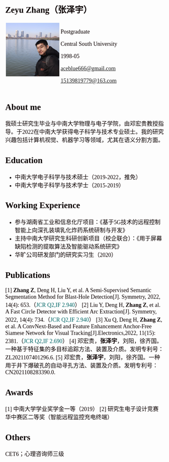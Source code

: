 <font face="Consolas" size="4" color="b" meta http-equiv="Content-Type" content="text/html; charset=utf-8">

##  Zeyu Zhang（张泽宇）
  
  
<div style="float:left;border:solid 1px 000;margin:2px;"><img src="life_pic.jpg"  width="170" height="170" ></div>
  
<div style="float:left;border:solid 1px 000;margin:2px;"> 

Postgraduate

Central South University

1998-05

aceblue666@gmail.com

15139819779@163.com
</div>
<div style="float:none;clear:both;">
</div>

##  About me

我硕士研究生毕业与中南大学物理与电子学院，由邓宏贵教授指导。于2022在中南大学获得电子科学与技术专业硕士。我的研究兴趣包括计算机视觉、机器学习等领域，尤其在语义分割方面。
  
##  Education
 + 中南大学电子科学与技术硕士（2019-2022，推免） 
 + 中南大学电子科学与技术学士（2015-2019）

##  Working Experience
  
+ 参与湖南省工业和信息化厅项目：《基于5G技术的远程控制智能上向深孔装填乳化炸药系统研制与开发》 
+ 主持中南大学研究生科研创新项目（校企联合）：《用于屏幕缺陷检测的提取算法及智能驱动系统研究》 
+ 华旷公司研发部门的研究实习生（2020）

##  Publications
  
  
[1] **Zhang Z**, Deng H, Liu Y, et al. A Semi-Supervised Semantic Segmentation Method for Blast-Hole Detection[J]. Symmetry, 2022, 14(4): 653.（<font color="#006666">JCR Q2,IF 2.940</font>）
[2] Liu Y, Deng H, **Zhang Z**, et al. A Fast Circle Detector with Efficient Arc Extraction[J]. Symmetry, 2022, 14(4): 734.（<font color="#006666">JCR Q2,IF 2.940</font>）
[3] Xu Q, Deng H, **Zhang Z**, et al. A ConvNext-Based and Feature Enhancement Anchor-Free Siamese Network for Visual Tracking[J].Electronics,2022, 11(15): 2381.（<font color="#006666">JCR Q2,IF 2.690</font>）
[4] 邓宏贵，**张泽宇**，刘阳，徐齐国。一种基于特征集的多目标追踪方法、装置及介质。发明专利号： ZL2021107401296.6.
[5] 邓宏贵，**张泽宇**，刘阳，徐齐国。一种用于井下爆破孔的自动寻孔方法、装置及介质。发明专利号：CN2021108283390.0.
  
##  Awards
  
  
[1] 中南大学学业奖学金一等（2019）
[2] 研究生电子设计竞赛华中赛区二等奖（智能远程监控充电终端）

##  Others

CET6；心理咨询师三级